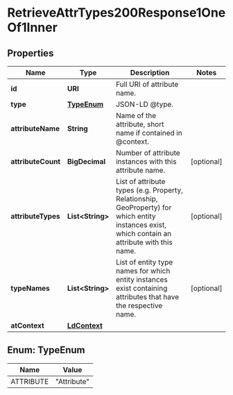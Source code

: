 

# RetrieveAttrTypes200Response1OneOf1Inner


## Properties

| Name | Type | Description | Notes |
|------------ | ------------- | ------------- | -------------|
|**id** | **URI** | Full URI of attribute name.  |  |
|**type** | [**TypeEnum**](#TypeEnum) | JSON-LD @type.  |  |
|**attributeName** | **String** | Name of the attribute, short name if contained in @context.  |  |
|**attributeCount** | **BigDecimal** | Number of attribute instances with this attribute name.  |  [optional] |
|**attributeTypes** | **List&lt;String&gt;** | List of attribute types (e.g. Property, Relationship, GeoProperty) for which entity instances exist, which contain an attribute with this name.  |  [optional] |
|**typeNames** | **List&lt;String&gt;** | List of entity type names for which entity instances exist containing attributes that have the respective name.  |  [optional] |
|**atContext** | [**LdContext**](LdContext.md) |  |  |



## Enum: TypeEnum

| Name | Value |
|---- | -----|
| ATTRIBUTE | &quot;Attribute&quot; |



